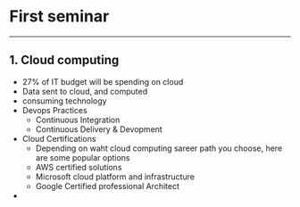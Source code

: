 # First seminar

------

## 1. Cloud computing

* 27% of IT budget will be spending on cloud
* Data sent to cloud, and computed
* consuming technology
* Devops Practices
  * Continuous Integration
  * Continuous Delivery & Devopment
* Cloud Certifications
  * Depending on waht cloud computing sareer path you choose, here are some popular options
  * AWS certified solutions
  * Microsoft cloud platform and infrastructure
  * Google Certified professional Architect
* 